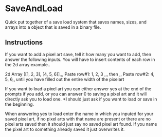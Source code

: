 # SaveAndLoad
Quick put together of a save load system that saves names, sizes, and arrays into a object that is saved in a binary file.


Instructions
------------------

If you want to add a pixel art save, tell it how many you want to add, then answer the following inputs. You will have to insert contents of each row in the 2d array example..

2d Array [[1, 2, 3], [4, 5, 6]],,, Paste row#1: 1, 2, 3  ,,, then ,, Paste row#2: 4, 5, 6,, until you have filled out the entire width of the pixelart

If you want to load a pixel art you can either answer yes at the end of the prompts if you add, or you can answer 0 to saving a pixel art and it will directly ask you to load one. *I should just ask if you want to load or save in the beginning.

When answering yes to load enter the name in which you inputed for your saved pixel art, if no pixel arts with that name are present or there are no pixel arts saved then it should just say no saved pixel art found. If you name the pixel art to something already saved it just overwrites it.
